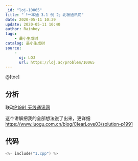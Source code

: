 ```yaml
---
_id: "loj-10065"
title: "「一本通 3.1 例 2」北极通讯网"
date: 2020-05-11 10:39
update: 2020-05-11 10:40
author: Rainboy
tags:
    - 最小生成树
catalog: 最小生成树
source: 
    - 
      oj: LOJ
      url: https://loj.ac/problem/10065
---
```



@[toc]
## 分析

联动[P1991 无线通讯网](https://www.luogu.com.cn/problem/P1991)

这个讲解把我的全部想法说了出来，更详细
https://www.luogu.com.cn/blog/ClearLove03/solution-p1991

## 代码

```c
<%- include("1.cpp") %>
```


